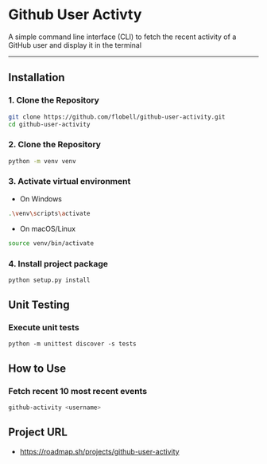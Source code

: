 # Github User Activty
A simple command line interface (CLI) to fetch the recent activity of a GitHub user and display it in the terminal

---

## Installation

### 1. Clone the Repository
```bash
git clone https://github.com/flobell/github-user-activity.git
cd github-user-activity
```

### 2. Clone the Repository
```bash
python -m venv venv
```

### 3. Activate virtual environment

- On Windows
```bash
.\venv\scripts\activate
```
- On macOS/Linux
```bash
source venv/bin/activate
```

### 4. Install project package

```bash
python setup.py install
```

## Unit Testing

### Execute unit tests

```
python -m unittest discover -s tests
```

## How to Use

### Fetch recent 10 most recent events
```bash
github-activity <username>
```

## Project URL
- https://roadmap.sh/projects/github-user-activity